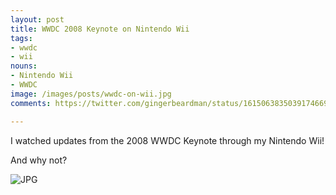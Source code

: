 ```yaml
---
layout: post
title: WWDC 2008 Keynote on Nintendo Wii
tags:
- wwdc
- wii
nouns:
- Nintendo Wii
- WWDC
image: /images/posts/wwdc-on-wii.jpg
comments: https://twitter.com/gingerbeardman/status/1615063835039174669

---
```


I watched updates from the 2008 WWDC Keynote through my Nintendo Wii!

And why not?

![JPG](https://cdn.gingerbeardman.com/images/posts/wwdc-on-wii.jpg)